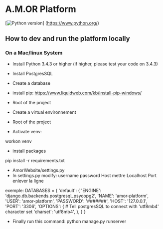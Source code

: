 # A.M.OR Platform

[![Python version](https://badgen.net/badge/Python/3.4.x/green)] (https://www.python.org/)

## How to dev and run the platform locally

### On a Mac/linux System

* Install Python 3.4.3 or higher (if higher, please test your code on 3.4.3)
* Install PostgresSQL
* Create a database

* install pip:
https://www.liquidweb.com/kb/install-pip-windows/

* Root of the project
* Create a virtual environnement

* Root of the project
* Activate venv:

workon venv

* install packages

pip install -r requirements.txt

* AmorWebsite/settings.py
* In settings.py modify:
username
password
Host mettre Localhost
Port enlever la ligne

exemple:
DATABASES = {
    'default': {
        'ENGINE': 'django.db.backends.postgresql_psycopg2',
        'NAME': 'amor-platform',
        'USER': 'amor-platform',
        'PASSWORD': '#######',
        'HOST': '127.0.0.1',
        'PORT': '3306',
        'OPTIONS': {
            # Tell postgresSQL to connect with 'utf8mb4' character set
            'charset': 'utf8mb4',
    },
  }
}

* Finally run this command:
python manage.py runserver
